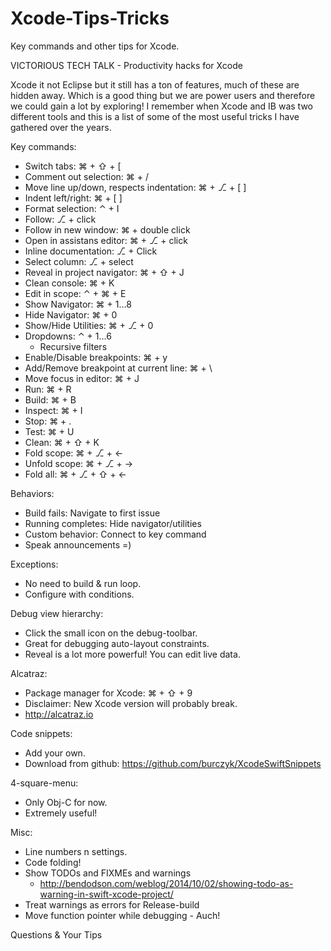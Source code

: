 # Xcode-Tips-Tricks
Key commands and other tips for Xcode.

VICTORIOUS TECH TALK - Productivity hacks for Xcode

Xcode it not Eclipse but it still has a ton of features, much of these are hidden away. Which is a good thing but we are power users and therefore we could gain a lot by exploring! I remember when Xcode and IB was two different tools and this is a list of some of the most useful tricks I have gathered over the years. 

Key commands:
* Switch tabs: ⌘ + ⇧ + [
* Comment out selection: ⌘ + /
* Move line up/down, respects indentation: ⌘ + ⎇ + [ ]
* Indent left/right: ⌘ + [ ]
* Format selection: ⌃ + I
* Follow: ⎇ + click
* Follow in new window: ⌘ + double click
* Open in assistans editor: ⌘ + ⎇ + click
* Inline documentation: ⎇ + Click
* Select column: ⎇ + select
* Reveal in project navigator: ⌘ + ⇧ + J
* Clean console: ⌘ + K
* Edit in scope: ⌃ + ⌘ + E
* Show Navigator: ⌘ + 1…8
* Hide Navigator: ⌘ + 0
* Show/Hide Utilities: ⌘ + ⎇ + 0
* Dropdowns: ⌃ + 1…6
    * Recursive filters
* Enable/Disable breakpoints: ⌘ + y
* Add/Remove breakpoint at current line: ⌘ + \
* Move focus in editor: ⌘ + J
* Run: ⌘ + R
* Build: ⌘ + B
* Inspect: ⌘ + I
* Stop: ⌘ + .
* Test: ⌘ + U
* Clean: ⌘ + ⇧ + K
* Fold scope: ⌘ + ⎇ + <-
* Unfold scope: ⌘ + ⎇ + ->
* Fold all: ⌘ + ⎇ + ⇧ + <-

Behaviors:
* Build fails: Navigate to first issue
* Running completes: Hide navigator/utilities
* Custom behavior: Connect to key command 
* Speak announcements =)

Exceptions:
* No need to build & run loop.
* Configure with conditions.

Debug view hierarchy:
* Click the small icon on the debug-toolbar.
* Great for debugging auto-layout constraints.
* Reveal is a lot more powerful! You can edit live data.

Alcatraz:
* Package manager for Xcode: ⌘ + ⇧ + 9
* Disclaimer: New Xcode version will probably break.
* http://alcatraz.io

Code snippets:
* Add your own.
* Download from github: https://github.com/burczyk/XcodeSwiftSnippets

4-square-menu:
* Only Obj-C for now.
* Extremely useful!

Misc:
* Line numbers n settings.
* Code folding!
* Show TODOs and FIXMEs and warnings
    * http://bendodson.com/weblog/2014/10/02/showing-todo-as-warning-in-swift-xcode-project/
* Treat warnings as errors for Release-build
* Move function pointer while debugging - Auch!

Questions & Your Tips
